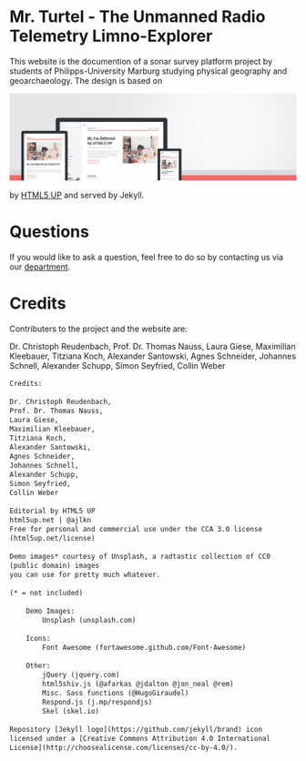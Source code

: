 # Mr. Turtel - The Unmanned Radio Telemetry Limno-Explorer

This website is the documention of a sonar survey platform project by students of Philipps-University Marburg studying physical geography and geoarchaeology. The design is based on 

![Editorial Theme](assets/images/screenshot.jpg "Editorial Theme")

by [HTML5 UP](https://html5up.net/) and served by Jekyll.

# Questions

If you would like to ask a question, feel free to do so by contacting us via our [department](https://www.uni-marburg.de/de/fb19/fachgebiete/phy-geo).

# Credits

Contributers to the project and the website are:

Dr. Christoph Reudenbach,
Prof. Dr. Thomas Nauss, 
Laura Giese, 
Maximilian Kleebauer, 
Titziana Koch, 
Alexander Santowski, 
Agnes Schneider, 
Johannes Schnell, 
Alexander Schupp, 
Simon Seyfried, 
Collin Weber

```
Credits:

Dr. Christoph Reudenbach,
Prof. Dr. Thomas Nauss, 
Laura Giese, 
Maximilian Kleebauer, 
Titziana Koch, 
Alexander Santowski, 
Agnes Schneider, 
Johannes Schnell, 
Alexander Schupp, 
Simon Seyfried, 
Collin Weber

Editorial by HTML5 UP
html5up.net | @ajlkn
Free for personal and commercial use under the CCA 3.0 license (html5up.net/license)

Demo images* courtesy of Unsplash, a radtastic collection of CC0 (public domain) images
you can use for pretty much whatever.

(* = not included)

	Demo Images:
		Unsplash (unsplash.com)

	Icons:
		Font Awesome (fortawesome.github.com/Font-Awesome)

	Other:
		jQuery (jquery.com)
		html5shiv.js (@afarkas @jdalton @jon_neal @rem)
		Misc. Sass functions (@HugoGiraudel)
		Respond.js (j.mp/respondjs)
		Skel (skel.io)
        
Repository [Jekyll logo](https://github.com/jekyll/brand) icon licensed under a [Creative Commons Attribution 4.0 International License](http://choosealicense.com/licenses/cc-by-4.0/).
```

